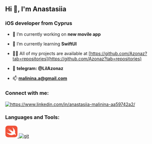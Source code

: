 <h2 align="left">Hi 👋, I'm Anastasiia</h2>
<h3 align="left">iOS developer from Cyprus</h3>

- 🔭 I’m currently working on **new movile app**

- 🌱 I’m currently learning **SwiftUI**

- 👨‍💻 All of my projects are available at [https://github.com/Azonaz?tab=repositories](https://github.com/Azonaz?tab=repositories)

- 💬 **telegram: @LilAzonaz**

- 📫 **malinina.a@gmail.com**

<h3 align="left">Connect with me:</h3>
<p align="left">
<a href="https://linkedin.com/in/https://www.linkedin.com/in/anastasiia-malinina-aa59742a2/" target="blank"><img align="center" src="https://raw.githubusercontent.com/rahuldkjain/github-profile-readme-generator/master/src/images/icons/Social/linked-in-alt.svg" alt="https://www.linkedin.com/in/anastasiia-malinina-aa59742a2/" height="30" width="40" /></a>
</p>

<h3 align="left">Languages and Tools:</h3>
<p align="left"><a href="https://developer.apple.com/swift/" target="_blank" rel="noreferrer"> <img src="https://raw.githubusercontent.com/devicons/devicon/master/icons/swift/swift-original.svg" alt="swift" width="40" height="40"/> </a> <a href="https://git-scm.com/" target="_blank" rel="noreferrer"> <img src="https://www.vectorlogo.zone/logos/git-scm/git-scm-icon.svg" alt="git" width="40" height="40"/> </a>  </p>
